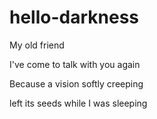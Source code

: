 # hello-darkness
My old friend

I've come to talk with you again

Because a vision softly creeping

left its seeds while I was sleeping
